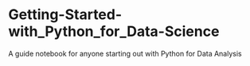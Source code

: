 # Getting-Started-with_Python_for_Data-Science
A guide notebook for anyone starting out with Python for Data Analysis

